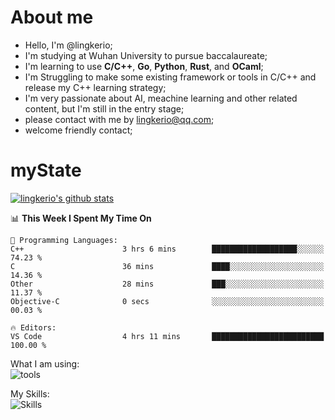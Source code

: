 # About me

- Hello, I'm @lingkerio; 
- I'm studying at Wuhan University to pursue baccalaureate;
- I'm learning to use **C/C++**, **Go**, **Python**, **Rust**, and **OCaml**;
- I'm Struggling to make some existing framework or tools in C/C++ and release my C++ learning strategy;
- I'm very passionate about AI, meachine learning and other related content, but I'm still in the entry stage;
- please contact with me by lingkerio@qq.com;
- welcome friendly contact;


# myState
[![lingkerio's github stats](https://github-readme-stats.vercel.app/api?username=lingkerio&count_private=true&show_icons=true&theme=radical "![lingkerio's github stats")](https://github.com/anuraghazra/github-readme-stats)

<!--[![Top Langs](https://github-readme-stats.vercel.app/api/top-langs/?username=lingkerio&layout=compact)](https://github.com/anuraghazra/github-readme-stats)-->

<!--START_SECTION:waka-->
📊 **This Week I Spent My Time On** 

```text
💬 Programming Languages: 
C++                      3 hrs 6 mins        ███████████████████░░░░░░   74.23 % 
C                        36 mins             ████░░░░░░░░░░░░░░░░░░░░░   14.36 % 
Other                    28 mins             ███░░░░░░░░░░░░░░░░░░░░░░   11.37 % 
Objective-C              0 secs              ░░░░░░░░░░░░░░░░░░░░░░░░░   00.03 % 

🔥 Editors: 
VS Code                  4 hrs 11 mins       █████████████████████████   100.00 % 
```


<!--END_SECTION:waka-->

What I am using:  
![tools](https://skillicons.dev/icons?i=discord,twitter,gitlab,git,github,neovim,vim,md,matlab,stackoverflow,visualstudio,vscode)  


My Skills:  
![Skills](https://skillicons.dev/icons?i=bash,c,cpp,cmake,ocaml,docker,latex,go,html,v,codepen,java,linux,powershell,py,qt,regex,rust,php)  
